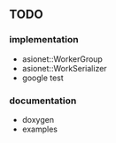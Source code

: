 ## TODO

### implementation
- asionet::WorkerGroup
- asionet::WorkSerializer
- google test

### documentation
- doxygen 
- examples